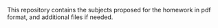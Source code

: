 This repository contains the subjects proposed for the homework in pdf
format, and additional files if needed.

